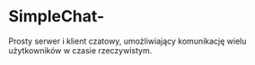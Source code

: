 # SimpleChat-
Prosty serwer i klient czatowy, umożliwiający komunikację wielu użytkowników w czasie rzeczywistym.
